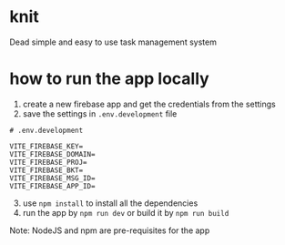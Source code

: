 # knit

Dead simple and easy to use task management system

# how to run the app locally

1. create a new firebase app and get the credentials from the settings
2. save the settings in `.env.development` file
```.env
# .env.development

VITE_FIREBASE_KEY=
VITE_FIREBASE_DOMAIN=
VITE_FIREBASE_PROJ=
VITE_FIREBASE_BKT=
VITE_FIREBASE_MSG_ID=
VITE_FIREBASE_APP_ID=

```
3. use `npm install` to install all the dependencies
4. run the app by `npm run dev` or build it by `npm run build`

Note: NodeJS and npm are pre-requisites for the app

